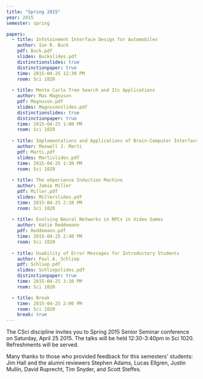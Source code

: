 ```yaml
---
title: "Spring 2015"
year: 2015
semester: spring

papers:
  - title: Infotainment Interface Design for Automobiles
    author: Ian R. Buck
    pdf: Buck.pdf
    slides: Buckslides.pdf
    distinctionslides: true
    distinctionpaper: true
    time: 2015-04-25 12:30 PM
    room: Sci 1020
  
  - title: Monte Carlo Tree Search and Its Applications
    author: Max Magnuson
    pdf: Magnuson.pdf
    slides: Magnusonslides.pdf
    distinctionslides: true
    distinctionpaper: true
    time: 2015-04-25 1:00 PM
    room: Sci 1020
 
  - title: Implementations and Applications of Brain-Computer Interfaces
    author: Maxwell J. Marti
    pdf: Marti.pdf
    slides: Martislides.pdf
    time: 2015-04-25 1:30 PM
    room: Sci 1020
 
  - title: The eXperience Induction Machine
    author: Jamie Miller
    pdf: Miller.pdf
    slides: Millerslides.pdf
    time: 2015-04-25 2:10 PM
    room: Sci 1020
 
  - title: Evolving Neural Networks in NPCs in Video Games
    author: Katie Reddemann
    pdf: Reddemann.pdf
    time: 2015-04-25 2:40 PM
    room: Sci 1020
 
  - title: Usability of Error Messages for Introductory Students
    author: Paul A. Schliep
    pdf: Schliep.pdf
    slides: Schliepslides.pdf
    distinctionpaper: true
    time: 2015-04-25 3:10 PM
    room: Sci 1020

  - title: Break
    time: 2015-04-25 2:00 PM
    room: Sci 1020
    break: true
---
```


The CSci discipline invites you to Spring 2015 Senior Seminar conference on Saturday, April 25 2015. The talks will be held 12:30-3:40pm in Sci 1020. Refreshments will be served. 

Many thanks to those who provided feedback for this semesters' students: Jim Hall and the alumni reviewers Stephen Adams, Lucas Ellgren, Justin Mullin, David Ruprecht, Tim Snyder, and Scott Steffes.
